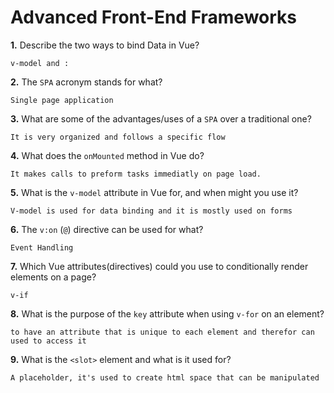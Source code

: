 # Advanced Front-End Frameworks


**1.** Describe the two ways to bind Data in Vue?
<!-- enter you answer in the space below -->
```
v-model and :
```

**2.** The `SPA` acronym stands for what?
<!-- enter you answer in the space below -->
```
Single page application
```
**3.** What are some of the advantages/uses of a `SPA` over a traditional one?
<!-- enter you answer in the space below -->
```
It is very organized and follows a specific flow
```
**4.** What does the `onMounted` method in Vue do?
<!-- enter you answer in the space below -->
```
It makes calls to preform tasks immediatly on page load.
```
**5.** What is the `v-model` attribute in Vue for, and when might you use it?
<!-- enter you answer in the space below -->
```
V-model is used for data binding and it is mostly used on forms
```
**6.** The `v:on` (`@`) directive can be used for what?
<!-- enter you answer in the space below -->
```
Event Handling
```
**7.** Which Vue attributes(directives) could you use to conditionally render elements on a page?
<!-- enter you answer in the space below -->
```
v-if 
```
**8.** What is the purpose of the `key` attribute when using `v-for` on an element?
<!-- enter you answer in the space below -->
```
to have an attribute that is unique to each element and therefor can used to access it
```
**9.** What is the `<slot>` element and what is it used for?
<!-- enter you answer in the space below -->
```
A placeholder, it's used to create html space that can be manipulated
```